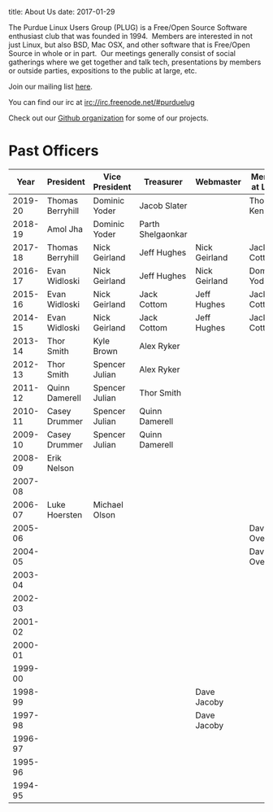 title: About Us
date: 2017-01-29

The Purdue Linux Users Group (PLUG) is a Free/Open Source Software
enthusiast club that was founded in 1994.  Members are interested in not just Linux, but also
BSD, Mac OSX, and other software that is Free/Open Source in whole or in
part.  Our meetings generally consist of social gatherings where we get
together and talk tech, presentations by members or outside parties,
expositions to the public at large, etc.

Join our mailing list [here](https://groups.google.com/forum/#!forum/purduelug/join).

You can find our irc at <a href="irc://irc.freenode.net/#purduelug">irc://irc.freenode.net/#purduelug</a>

Check out our [Github organization](https://github.com/purduelug) for some of our projects.


# Past Officers

|    Year | President        | Vice President | Treasurer        | Webmaster     | Member at Large |
|---------|------------------|----------------|------------------|---------------|-----------------|
| 2019-20 | Thomas Berryhill | Dominic Yoder  | Jacob Slater     |               | Thomas Kennell  |
| 2018-19 | Amol Jha         | Dominic Yoder  | Parth Shelgaonkar|               |                 |
| 2017-18 | Thomas Berryhill | Nick Geirland  | Jeff Hughes      | Nick Geirland | Jack Cottom     |
| 2016-17 | Evan Widloski    | Nick Geirland  | Jeff Hughes      | Nick Geirland | Dominic Yoder   |
| 2015-16 | Evan Widloski    | Nick Geirland  | Jack Cottom      | Jeff Hughes   | Jack Cottom     |
| 2014-15 | Evan Widloski    | Nick Geirland  | Jack Cottom      | Jeff Hughes   | Jack Cottom     |
| 2013-14 | Thor Smith       | Kyle Brown     | Alex Ryker       |               |                 |
| 2012-13 | Thor Smith       | Spencer Julian | Alex Ryker       |               |                 |
| 2011-12 | Quinn Damerell   | Spencer Julian | Thor Smith       |               |                 |
| 2010-11 | Casey Drummer    | Spencer Julian | Quinn Damerell   |               |                 |
| 2009-10 | Casey Drummer    | Spencer Julian | Quinn Damerell   |               |                 |
| 2008-09 | Erik Nelson      |                |                  |               |                 |
| 2007-08 |                  |                |                  |               |                 |
| 2006-07 | Luke Hoersten    | Michael Olson  |                  |               |                 |
| 2005-06 |                  |                |                  |               | David Overcash  |
| 2004-05 |                  |                |                  |               | David Overcash  |
| 2003-04 |                  |                |                  |               |                 |
| 2002-03 |                  |                |                  |               |                 |
| 2001-02 |                  |                |                  |               |                 |
| 2000-01 |                  |                |                  |               |                 |
| 1999-00 |                  |                |                  |               |                 |
| 1998-99 |                  |                |                  | Dave Jacoby   |                 |
| 1997-98 |                  |                |                  | Dave Jacoby   |                 |
| 1996-97 |                  |                |                  |               |                 |
| 1995-96 |                  |                |                  |               |                 |
| 1994-95 |                  |                |                  |               |                 |


























